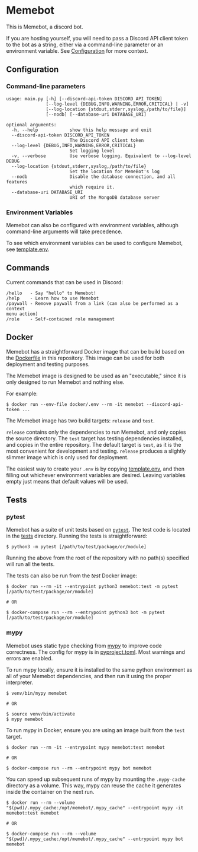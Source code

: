 # Memebot 

This is Memebot, a discord bot.

If you are hosting yourself, you will need to pass a Discord API client token to the bot
as a string, either via a command-line parameter or an environment variable. 
See [Configuration](#configuration) for more context.

## Configuration

### Command-line parameters

```
usage: main.py [-h] [--discord-api-token DISCORD_API_TOKEN]
               [--log-level {DEBUG,INFO,WARNING,ERROR,CRITICAL} | -v]
               [--log-location {stdout,stderr,syslog,/path/to/file}]
               [--nodb] [--database-uri DATABASE_URI]

optional arguments:
  -h, --help            show this help message and exit
  --discord-api-token DISCORD_API_TOKEN
                        The Discord API client token
  --log-level {DEBUG,INFO,WARNING,ERROR,CRITICAL}
                        Set logging level
  -v, --verbose         Use verbose logging. Equivalent to --log-level DEBUG
  --log-location {stdout,stderr,syslog,/path/to/file}
                        Set the location for MemeBot's log
  --nodb                Disable the database connection, and all features
                        which require it.
  --database-uri DATABASE_URI
                        URI of the MongoDB database server
```

### Environment Variables
Memebot can also be configured with environment variables, although command-line arguments
will take precedence.

To see which environment variables can be used to configure Memebot, see [template.env](./docker/template.env).

## Commands

Current commands that can be used in Discord:

    /hello   - Say "hello" to Memebot!
    /help    - Learn how to use Memebot
    /paywall - Remove paywall from a link (can also be performed as a context
    menu action)
    /role    - Self-contained role management

## Docker
Memebot has a straightforward Docker image that can be build based on the [Dockerfile](./docker/Dockerfile) in this 
repository. This image can be used for both deployment and testing purposes.

The Memebot image is designed to be used as an "executable," since it is only designed to
run Memebot and nothing else. 

For example:
```shell
$ docker run --env-file docker/.env --rm -it memebot --discord-api-token ...
```

The Memebot image has two build targets: `release` and `test`. 

`release` contains only the dependencies to run Memebot, and only copies the source
directory. The `test` target has testing dependencies installed, and copies in the entire
repository. The default target is `test`, as it is the most convenient for development
and testing. `release` produces a slightly slimmer image which is only used for deployment. 

The easiest way to create your `.env` is by copying [template.env](./docker/template.env), 
and then filling out whichever environment variables are desired. 
Leaving variables empty just means that default values will be used.

## Tests

### pytest

Memebot has a suite of unit tests based on [`pytest`](https://pytest.org). The test code
is located in the [tests](./tests) directory. Running the tests is straightforward:

```shell
$ python3 -m pytest [/path/to/test/package/or/module]
```

Running the above from the root of the repository with no path(s) specified will run 
all the tests.

The tests can also be run from the _test_ Docker image:

```shell
$ docker run --rm -it --entrypoint python3 memebot:test -m pytest [/path/to/test/package/or/module]

# OR

$ docker-compose run --rm --entrypoint python3 bot -m pytest [/path/to/test/package/or/module]
```

### mypy

Memebot uses static type checking from [mypy](http://mypy-lang.org) to improve code correctness. The config
for mypy is in [pyproject.toml](pyproject.toml). Most warnings and errors are enabled. 

To run mypy locally, ensure it is installed to the same python environment as all of your
Memebot dependencies, and then run it using the proper interpreter. 

```shell
$ venv/bin/mypy memebot

# OR

$ source venv/bin/activate
$ mypy memebot
```

To run mypy in Docker, ensure you are using an image built from the `test` target. 

```shell
$ docker run --rm -it --entrypoint mypy memebot:test memebot

# OR

$ docker-compose run --rm --entrypoint mypy bot memebot
```

You can speed up subsequent runs of mypy by mounting the `.mypy-cache` directory as a volume.
This way, mypy can reuse the cache it generates inside the container on the next run. 

```shell
$ docker run --rm --volume "$(pwd)/.mypy_cache:/opt/memebot/.mypy_cache" --entrypoint mypy -it memebot:test memebot

# OR

$ docker-compose run --rm --volume "$(pwd)/.mypy_cache:/opt/memebot/.mypy_cache" --entrypoint mypy bot memebot
```
